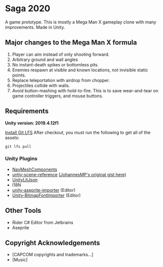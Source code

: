 
# Saga 2020
A game prototype. This is mostly a Mega Man X gameplay clone with many improvements. Made in Unity.


## Major changes to the Mega Man X formula
1. Player can aim instead of only shooting forward.
1. Arbitrary ground and wall angles
1. No instant-death spikes or bottomless pits.
1. Enemies respawn at visible and known locations, not invisible static points.
1. Replace teleportation with airdrop from chopper.
1. Projectiles collide with walls.
1. Avoid button-mashing with hold-to-fire. This is to save wear-and-tear on game controller triggers, and mouse buttons.


## Requirements

**Unity version: 2019.4.12f1**

[Install Git LFS](https://help.github.com/en/github/managing-large-files/installing-git-large-file-storage)
After checkout, you must run the following to get all of the assets:

    git lfs pull



### Unity Plugins
* [NavMeshComponents](https://github.com/Unity-Technologies/NavMeshComponents)
* [untiy-scene-reference](https://github.com/starikcetin/unity-scene-reference) [(JohannesMP's original gist here)](https://gist.github.com/JohannesMP/ec7d3f0bcf167dab3d0d3bb480e0e07b)
* [UnityLitJson](https://github.com/Mervill/UnityLitJson)
* l18N
* [unity-aseprite-importer](https://github.com/martinhodler/unity-aseprite-importer) (Editor)
* [Unity-BitmapFontImporter](https://github.com/litefeel/Unity-BitmapFontImporter) (Editor)

## Other Tools
* Rider C# Editor from Jetbrains
* Aseprite

## Copyright Acknowledgements
* [CAPCOM copyrights and trademarks...]
* [Music]
